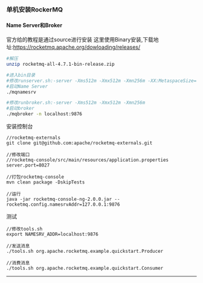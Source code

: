 ### 单机安装RockerMQ

#### Name Server和Broker

官方给的教程是通过source进行安装
这里使用Binary安装,下载地址:https://rocketmq.apache.org/dowloading/releases/

```sh
#解压
unzip rocketmq-all-4.7.1-bin-release.zip

#进入bin目录
#修改runserver.sh:-server -Xms512m -Xmx512m -Xmn256m -XX:MetaspaceSize=16m -XX:MaxMetaspaceSize=80m
#启动Name Server
./mqnamesrv

#修改runbroker.sh:-server -Xms512m -Xmx512m -Xmn256m
#启动broker
./mqbroker -n localhost:9876
```

安装控制台

    //rocketmq-externals
    git clone git@github.com:apache/rocketmq-externals.git
    
    //修改端口
    //rocketmq-console/src/main/resources/application.properties
    server.port=8027
    
    //打包rocketmq-console
    mvn clean package -DskipTests
    
    //运行
    java -jar rocketmq-console-ng-2.0.0.jar --rocketmq.config.namesrvAddr=127.0.0.1:9876

测试

    //修改tools.sh
    export NAMESRV_ADDR=localhost:9876
    
    //发送消息
    ./tools.sh org.apache.rocketmq.example.quickstart.Producer
    
    //消费消息
    ./tools.sh org.apache.rocketmq.example.quickstart.Consumer

---
